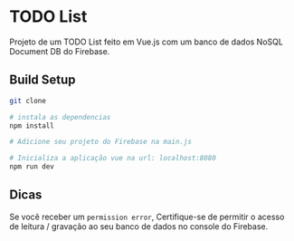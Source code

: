 # TODO List

Projeto de um TODO List feito em Vue.js com um banco de dados NoSQL Document DB do Firebase.

## Build Setup

``` bash
git clone

# instala as dependencias
npm install

# Adicione seu projeto do Firebase na main.js

# Inicializa a aplicação vue na url: localhost:8080
npm run dev
```

## Dicas

Se você receber um `permission error`, Certifique-se de permitir o acesso de leitura / gravação ao seu banco de dados no console do Firebase. 
